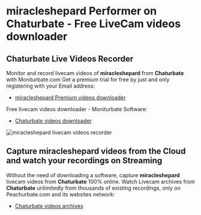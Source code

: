 # miracleshepard Performer on Chaturbate - Free LiveCam videos downloader

## Chaturbate Live Videos Recorder

Monitor and record livecam videos of **miracleshepard** from **Chaturbate** with Moniturbate.com
Get a premium trial for free by just and only registering with your Email address:
* [miracleshepard Premium videos downloader](https://moniturbate.com/request-demo-licence-key.html)

Free livecam videos downloader - Moniturbate Software:
* [Chaturbate videos downloader](https://moniturbate.com/moniturbate-download-software.html)

![miracleshepard livecam videos recorder](https://peachurnet.com/templates/moniturbate-software.png)


## Capture miracleshepard videos from the Cloud and watch your recordings on Streaming

Without the need of downloading a software, capture **miracleshepard** livecam videos from **Chaturbate** 100% online.
Watch Livecam archives from **Chaturbate** unlimitedly from thousands of existing recordings, only on Peachurbate.com and its websites network:
* [Chaturbate videos archives](https://peachurnet.com/)